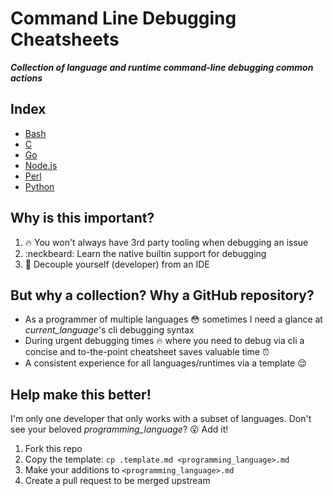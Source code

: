 # Command Line Debugging Cheatsheets

***Collection of language and runtime command-line debugging common actions***

## Index

- [Bash](./bash.md)
- [C](./c.md)
- [Go](./go.md)
- [Node.js](./node.md)
- [Perl](./perl.md)
- [Python](./python.md)

## Why is this important?
1. :fire: You won't always have 3rd party tooling when debugging an issue
2. :neckbeard: Learn the native builtin support for debugging
3. :muscle: Decouple yourself (developer) from an IDE

## But why a collection? Why a GitHub repository?

- As a programmer of multiple languages :flushed: sometimes I need a glance at *current_language*'s cli debugging syntax
- During urgent debugging times :fire: where you need to debug via cli a concise and to-the-point cheatsheet saves valuable time :alarm_clock:
- A consistent experience for all languages/runtimes via a template :relieved: 

## Help make this better!

I'm only one developer that only works with a subset of languages. Don't see your beloved *programming_language*? :open_mouth: Add it!

1. Fork this repo
2. Copy the template: `cp .template.md <programming_language>.md`
3. Make your additions to `<programming_language>.md`
4. Create a pull request to be merged upstream
